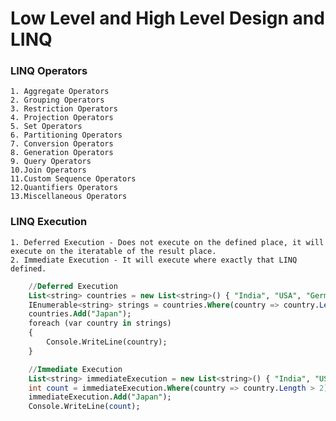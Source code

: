 # Low Level and High Level Design and LINQ

### LINQ Operators
    1. Aggregate Operators
    2. Grouping Operators
    3. Restriction Operators
    4. Projection Operators
    5. Set Operators
    6. Partitioning Operators
    7. Conversion Operators
    8. Generation Operators
    9. Query Operators
    10.Join Operators
    11.Custom Sequence Operators
    12.Quantifiers Operators
    13.Miscellaneous Operators

### LINQ Execution
    1. Deferred Execution - Does not execute on the defined place, it will execute on the iteratable of the result place.
    2. Immediate Execution - It will execute where exactly that LINQ defined.

```SQL
    //Deferred Execution
    List<string> countries = new List<string>() { "India", "USA", "Germany", "UK", "Italy", "America"};
    IEnumerable<string> strings = countries.Where(country => country.Length > 2);
    countries.Add("Japan");
    foreach (var country in strings)
    {
        Console.WriteLine(country);
    }

    //Immediate Execution
    List<string> immediateExecution = new List<string>() { "India", "USA", "Germany", "UK", "Italy", "America" };
    int count = immediateExecution.Where(country => country.Length > 2).Count();
    immediateExecution.Add("Japan");
    Console.WriteLine(count);
```

